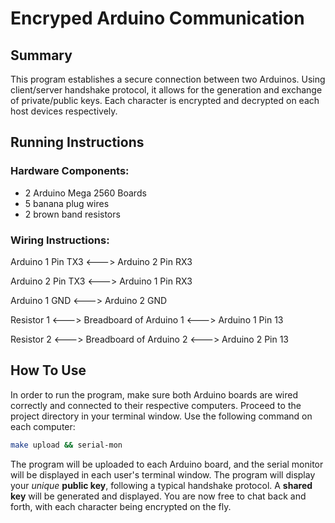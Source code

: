 # Encryped Arduino Communication
## Summary
This program establishes a secure connection between two Arduinos. Using client/server handshake protocol, it allows for the generation and exchange of private/public keys. Each character is encrypted and decrypted on each host devices respectively.
## Running Instructions
### Hardware Components:
* 2 Arduino Mega 2560 Boards
* 5 banana plug wires
* 2 brown band resistors
### Wiring Instructions:
Arduino 1 Pin TX3 <---> Arduino 2 Pin RX3

Arduino 2 Pin TX3 <---> Arduino 1 Pin RX3

Arduino 1 GND     <---> Arduino 2 GND

Resistor 1 <---> Breadboard of Arduino 1 <---> Arduino 1 Pin 13

Resistor 2 <---> Breadboard of Arduino 2 <---> Arduino 2 Pin 13

## How To Use
In order to run the program, make sure both Arduino boards are wired correctly and connected to their respective computers. Proceed to the project directory in your terminal window. Use the following command on each computer:
```bash
make upload && serial-mon
```
The program will be uploaded to each Arduino board, and the serial monitor will be displayed in each user's terminal window. The program will display your *unique* **public key**, following a typical handshake protocol. A **shared key** will be generated and displayed. You are now free to chat back and forth, with each character being encrypted on the fly.